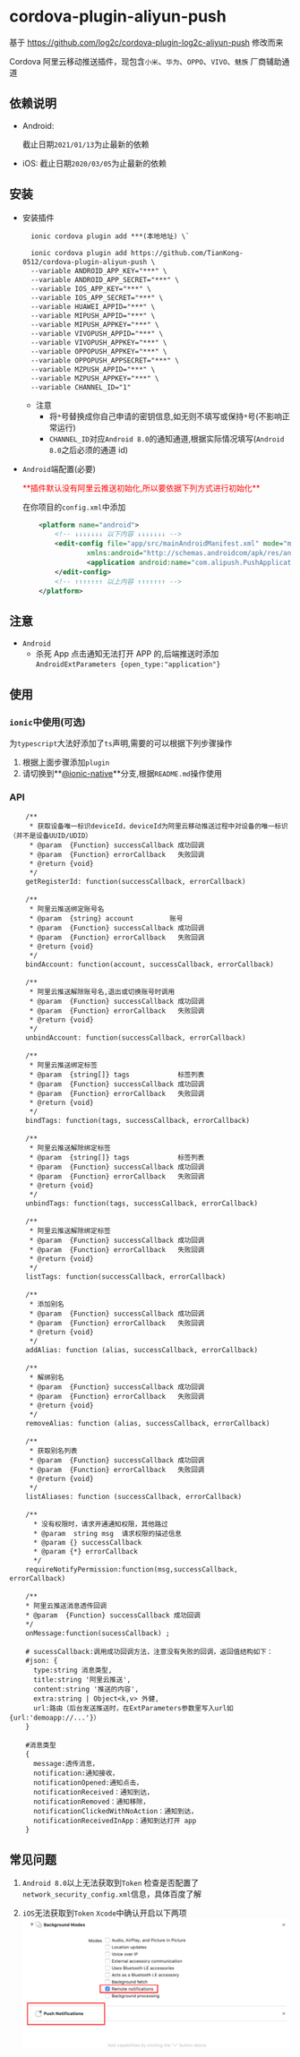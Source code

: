 # cordova-plugin-aliyun-push

基于 https://github.com/log2c/cordova-plugin-log2c-aliyun-push 修改而来

Cordova 阿里云移动推送插件，现包含`小米`、`华为`、`OPPO`、`VIVO`、`魅族` 厂商辅助通道

## 依赖说明

- Android:

  截止日期`2021/01/13`为止最新的依赖

- iOS:
  截止日期`2020/03/05`为止最新的依赖

## 安装

- 安装插件

  ```
    ionic cordova plugin add ***(本地地址) \`
  ```

  ```
    ionic cordova plugin add https://github.com/TianKong-0512/cordova-plugin-aliyun-push \
    --variable ANDROID_APP_KEY="***" \
    --variable ANDROID_APP_SECRET="***" \
    --variable IOS_APP_KEY="***" \
    --variable IOS_APP_SECRET="***" \
    --variable HUAWEI_APPID="***" \
    --variable MIPUSH_APPID="***" \
    --variable MIPUSH_APPKEY="***" \
    --variable VIVOPUSH_APPID="***" \
    --variable VIVOPUSH_APPKEY="***" \
    --variable OPPOPUSH_APPKEY="***" \
    --variable OPPOPUSH_APPSECRET="***" \
    --variable MZPUSH_APPID="***" \
    --variable MZPUSH_APPKEY="***" \
    --variable CHANNEL_ID="1"
  ```

  - 注意
    - 将`*`号替换成你自己申请的密钥信息,如无则不填写或保持`*`号(不影响正常运行)
    - `CHANNEL_ID`对应`Android 8.0`的通知通道,根据实际情况填写(`Android 8.0`之后必须的通道 id)

- `Android`端配置(必要)

    <div style="color:red">**插件默认没有阿里云推送初始化,所以要依据下列方式进行初始化**</div>

  在你项目的`config.xml`中添加

  ```xml
      <platform name="android">
          <!-- ↓↓↓↓↓↓↓ 以下内容 ↓↓↓↓↓↓↓ -->
          <edit-config file="app/src/mainAndroidManifest.xml" mode="merge" target="manifest/application"
                  xmlns:android="http://schemas.androidcom/apk/res/android">
                  <application android:name="com.alipush.PushApplication" />
          </edit-config>
          <!-- ↑↑↑↑↑↑↑ 以上内容 ↑↑↑↑↑↑↑ -->
      </platform>
  ```

## 注意

- `Android`
  - 杀死 App 点击通知无法打开 APP 的,后端推送时添加 `AndroidExtParameters {open_type:"application"}`

## 使用

### `ionic`中使用(可选)

为`typescript`大法好添加了`ts`声明,需要的可以根据下列步骤操作

1. 根据上面步骤添加`plugin`
1. 请切换到**[@ionic-native](https://github.com/TianKong-0512/cordova-plugin-aliyun-push/tree/%40ionic-native)**分支,根据`README.md`操作使用

### API

```
    /**
     * 获取设备唯一标识deviceId，deviceId为阿里云移动推送过程中对设备的唯一标识（并不是设备UUID/UDID）
     * @param  {Function} successCallback 成功回调
     * @param  {Function} errorCallback   失败回调
     * @return {void}
     */
    getRegisterId: function(successCallback, errorCallback)

    /**
     * 阿里云推送绑定账号名
     * @param  {string} account         账号
     * @param  {Function} successCallback 成功回调
     * @param  {Function} errorCallback   失败回调
     * @return {void}
     */
    bindAccount: function(account, successCallback, errorCallback)

    /**
     * 阿里云推送解除账号名,退出或切换账号时调用
     * @param  {Function} successCallback 成功回调
     * @param  {Function} errorCallback   失败回调
     * @return {void}
     */
    unbindAccount: function(successCallback, errorCallback)

    /**
     * 阿里云推送绑定标签
     * @param  {string[]} tags            标签列表
     * @param  {Function} successCallback 成功回调
     * @param  {Function} errorCallback   失败回调
     * @return {void}
     */
    bindTags: function(tags, successCallback, errorCallback)

    /**
     * 阿里云推送解除绑定标签
     * @param  {string[]} tags            标签列表
     * @param  {Function} successCallback 成功回调
     * @param  {Function} errorCallback   失败回调
     * @return {void}
     */
    unbindTags: function(tags, successCallback, errorCallback)

    /**
     * 阿里云推送解除绑定标签
     * @param  {Function} successCallback 成功回调
     * @param  {Function} errorCallback   失败回调
     * @return {void}
     */
    listTags: function(successCallback, errorCallback)

    /**
     * 添加别名
     * @param  {Function} successCallback 成功回调
     * @param  {Function} errorCallback   失败回调
     * @return {void}
     */
    addAlias: function (alias, successCallback, errorCallback)

    /**
     * 解绑别名
     * @param  {Function} successCallback 成功回调
     * @param  {Function} errorCallback   失败回调
     * @return {void}
     */
    removeAlias: function (alias, successCallback, errorCallback)

    /**
     * 获取别名列表
     * @param  {Function} successCallback 成功回调
     * @param  {Function} errorCallback   失败回调
     * @return {void}
     */
    listAliases: function (successCallback, errorCallback)

    /**
      * 没有权限时，请求开通通知权限，其他路过
      * @param  string msg  请求权限的描述信息
      * @param {} successCallback
      * @param {*} errorCallback
      */
    requireNotifyPermission:function(msg,successCallback, errorCallback)

    /**
    * 阿里云推送消息透传回调
    * @param  {Function} successCallback 成功回调
    */
    onMessage:function(sucessCallback) ;

    # sucessCallback:调用成功回调方法，注意没有失败的回调，返回值结构如下：
    #json: {
      type:string 消息类型,
      title:string '阿里云推送',
      content:string '推送的内容',
      extra:string | Object<k,v> 外健,
      url:路由（后台发送推送时，在ExtParameters参数里写入url如{url:'demoapp://...'}）
    }

    #消息类型
    {
      message:透传消息，
      notification:通知接收，
      notificationOpened:通知点击，
      notificationReceived：通知到达，
      notificationRemoved：通知移除，
      notificationClickedWithNoAction：通知到达，
      notificationReceivedInApp：通知到达打开 app
    }

```

## 常见问题

1. `Android 8.0`以上无法获取到`Token`
   检查是否配置了`network_security_config.xml`信息，具体百度了解

1. `iOS`无法获取到`Token`
   `Xcode`中确认开启以下两项
   ![](https://github.com/TianKong-0512/cordova-plugin-aliyun-push/blob/master/screenshoot/iOS_notification_config.png)
